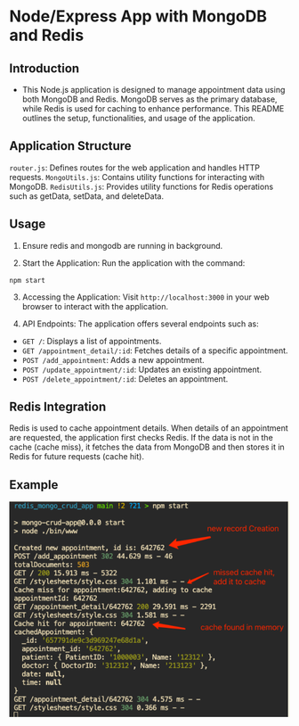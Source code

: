 # Node/Express App with MongoDB and Redis

## Introduction

- This Node.js application is designed to manage appointment data using both MongoDB and Redis. MongoDB serves as the primary database, while Redis is used for caching to enhance performance. This README outlines the setup, functionalities, and usage of the application.

## Application Structure

`router.js`: Defines routes for the web application and handles HTTP requests.
`MongoUtils.js`: Contains utility functions for interacting with MongoDB.
`RedisUtils.js`: Provides utility functions for Redis operations such as getData, setData, and deleteData.

## Usage

1. Ensure redis and mongodb are running in background. 

2. Start the Application: Run the application with the command:

```shell
npm start
```

3. Accessing the Application: Visit `http://localhost:3000` in your web browser to interact with the application.

4. API Endpoints: The application offers several endpoints such as:

- `GET /`: Displays a list of appointments.
- `GET /appointment_detail/:id`: Fetches details of a specific appointment.
- `POST /add_appointment`: Adds a new appointment.
- `POST /update_appointment/:id`: Updates an existing appointment.
- `POST /delete_appointment/:id`: Deletes an appointment.

## Redis Integration

Redis is used to cache appointment details. When details of an appointment are requested, the application first checks Redis. If the data is not in the cache (cache miss), it fetches the data from MongoDB and then stores it in Redis for future requests (cache hit).

## Example 

![Demo How Redis Work in our environment](./public/images/demo.png)
